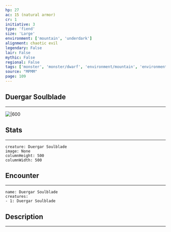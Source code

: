 ```yaml
---
hp: 27
ac: 15 (natural armor)
cr: 1
initiative: 3
type: 'fiend'    
size: 'Large'
environment: ['mountain', 'underdark']
alignment: chaotic evil
legendary: False
lair: False
mythic: False
regional: False
tags: ['monster', 'monster/dwarf', 'environment/mountain', 'environment/underdark']
source: "MPMM"
page: 109
---
```


## Duergar Soulblade
---

![|600](D:/Program%20Files/5e.tools/img/bestiary/MPMM/Duergar%20Soulblade.webp)

## Stats
---

```statblock
creature: Duergar Soulblade
image: None
columnHeight: 500
columnWidth: 500
```

## Encounter
---

```encounter-table
name: Duergar Soulblade
creatures:
- 1: Duergar Soulblade
```

## Description
---




